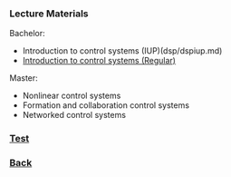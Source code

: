 ### Lecture Materials

Bachelor:
- Introduction to control systems (IUP)(dsp/dspiup.md)
- [Introduction to control systems (Regular)](dsp/dspreg.md)

Master:
- Nonlinear control systems
- Formation and collaboration control systems
- Networked control systems
 
### [Test](lqrg.rar)

### [Back](https://yurideka.github.io/index)
